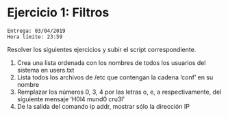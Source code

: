 # Ejercicio 1: Filtros
````
Entrega: 03/04/2019
Hora límite: 23:59
````
Resolver los siguientes ejercicios y subir el script correspondiente.
1. Crea una lista ordenada con los nombres de todos los usuarios del sistema en users.txt
2. Lista todos los archivos de /etc que contengan la cadena ‘conf’ en su nombre
3. Remplazar los números 0, 3, 4 por las letras o, e, a respectivamente, del siguiente mensaje
‘H0l4 mund0 cru3l’
4. De la salida del comando ip addr, mostrar sólo la dirección IP
